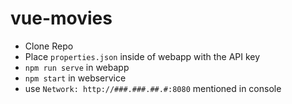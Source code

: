 # vue-movies

- Clone Repo
- Place `properties.json` inside of webapp with the API key
- `npm run serve` in webapp
- `npm start` in webservice
- use `Network: http://###.###.##.#:8080` mentioned in console
